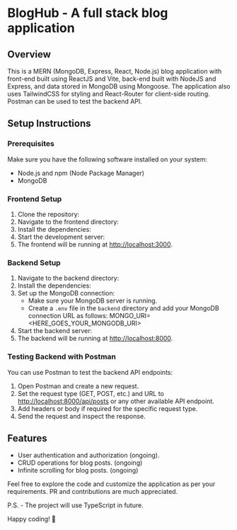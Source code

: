 # BlogHub - A full stack blog application

## Overview

This is a MERN (MongoDB, Express, React, Node.js) blog application with
front-end built using ReactJS and Vite, back-end built with NodeJS and Express,
and data stored in MongoDB using Mongoose. The application also uses TailwindCSS
for styling and React-Router for client-side routing. Postman can be used to
test the backend API.

## Setup Instructions

### Prerequisites

Make sure you have the following software installed on your system:

- Node.js and npm (Node Package Manager)
- MongoDB

### Frontend Setup

1. Clone the repository:
2. Navigate to the frontend directory:
3. Install the dependencies:
4. Start the development server:
5. The frontend will be running at
   [http://localhost:3000](http://localhost:3000).

### Backend Setup

1. Navigate to the backend directory:
2. Install the dependencies:
3. Set up the MongoDB connection:
   - Make sure your MongoDB server is running.
   - Create a `.env` file in the `backend` directory and add your MongoDB
     connection URL as follows: MONGO_URI=<HERE_GOES_YOUR_MONGODB_URI>
4. Start the backend server:
5. The backend will be running at
   [http://localhost:8000](http://localhost:8000).

### Testing Backend with Postman

You can use Postman to test the backend API endpoints:

1. Open Postman and create a new request.
2. Set the request type (GET, POST, etc.) and URL to
   [http://localhost:8000/api/posts](http://localhost:8000/api/posts) or any
   other available API endpoint.
3. Add headers or body if required for the specific request type.
4. Send the request and inspect the response.

## Features

- User authentication and authorization (ongoing).
- CRUD operations for blog posts. (ongoing)
- Infinite scrolling for blog posts. (ongoing)

Feel free to explore the code and customize the application as per your
requirements. PR and contributions are much appreciated.

P.S. - The project will use TypeScript in future.

Happy coding! 🚀

